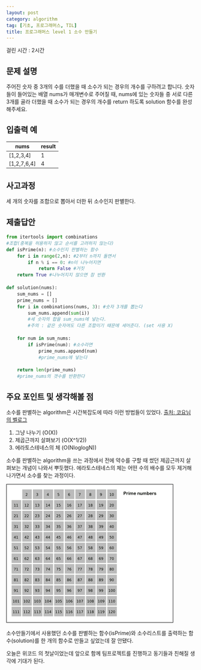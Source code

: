 ```yaml
---
layout: post
category: algorithm
tag: [기초, 프로그래머스, TIL]
title: 프로그래머스 level 1 소수 만들기
---
```

걸린 시간 : 2시간 
## 문제 설명

주어진 숫자 중 3개의 수를 더했을 때 소수가 되는 경우의 개수를 구하려고 합니다. 숫자들이 들어있는 배열 nums가 매개변수로 주어질 때, nums에 있는 숫자들 중 서로 다른 3개를 골라 더했을 때 소수가 되는 경우의 개수를 return 하도록 solution 함수를 완성해주세요.

## 입출력 예

<table>
  <thead>
    <tr>
      <th>nums</th>
      <th>result</th>
    </tr>
  </thead>
  <tbody>
    <tr>
      <td>[1,2,3,4]</td>
      <td>1</td>
    </tr>
    <tr>
      <td>[1,2,7,6,4]</td>
      <td>4</td>
    </tr>
  </tbody>
</table>

## 사고과정

세 개의 숫자를 조합으로 뽑아서 더한 뒤 소수인지 판별한다.

## 제출답안
```python
from itertools import combinations
#조합(중복을 허용하지 않고 순서를 고려하지 않는다)
def isPrime(n): #소수인지 판별하는 함수
    for i in range(2,n): #2부터 n까지 돌면서
        if n % i == 0: #n이 나누어지면 
            return False #거짓
    return True #나누어지지 않으면 참 반환

def solution(nums):
    sum_nums = []
    prime_nums = []
    for i in combinations(nums, 3): #숫자 3개를 뽑는다
        sum_nums.append(sum(i)) 
        #세 숫자의 합을 sum_nums에 넣는다.
        #주의 : 같은 숫자여도 다른 조합이기 때문에 세어준다. (set 사용 X)

    for num in sum_nums:
        if isPrime(num): #소수라면
            prime_nums.append(num)
            #prime_nums에 넣는다
       
    return len(prime_nums)
    #prime_nums의 갯수를 반환한다
```

## 주요 포인트 및 생각해볼 점

소수를 판별하는 algorithm은 시간복잡도에 따라 이런 방법들이 있었다. [출처: 코요님의 벨로그 ](https://velog.io/@koyo/python-is-prime-number)
1. 그냥 나누기 (O(X))
2. 제곱근까지 살펴보기 (O(X^1/2))
3. 에라토스테네스의 체 (O(NloglogN))

소수를 판별하는 algorithm을 쓰는 과정에서 전에 약수를 구할 때 썼던 제곱근까지 살펴보는 개념이 나와서 뿌듯했다. 에라토스테네스의 체는 어떤 수의 배수를 모두 제거해나가면서 소수를 찾는 과정이다.

<img src = "../public/img/Sieve_of_Eratosthenes_animation.gif">

소수만들기에서 사용했던 소수를 판별하는 함수(isPrime)와 소수리스트를 출력하는 함수(solution)를 한 개의 함수로 만들고 싶었는데 잘 안됐다. 

오늘은 위코드 의 첫날이었는데 앞으로 함께 팀프로젝트를 진행하고 동기들과 친해질 생각에 기대가 된다.